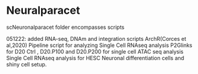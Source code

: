 # Neuralparacet
scNeuronalparacet folder encompasses scripts

051222: added RNA-seq, DNAm and integration scripts
ArchR(Corces et al,2020) Pipeline script for analyzing Single Cell RNAseq analysis
P2Glinks for D20 Ctrl , D20.P100 and D20.P200 for single cell ATAC seq analysis 
Single Cell RNAseq analysis for HESC Neuronal differentiation cells  and shiny cell setup.
